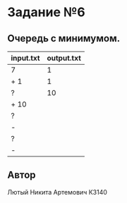 # Задание №6
##  Очередь с минимумом.

| input.txt | output.txt |
|-----------|------------|
| 7         | 1          |
| + 1       | 1          |
| ?         | 10         |
| + 10      |            |
| ?         |            |
| -         |            |
| ?         |            |
| -         |            |

## Автор
Лютый Никита Артемович К3140

